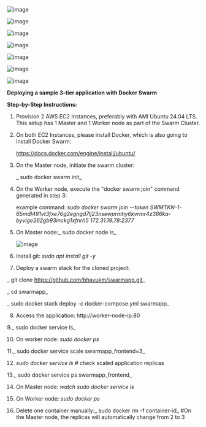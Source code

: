 ![image](https://github.com/user-attachments/assets/210e00cc-c766-4b34-b205-895ac41d52b0)

![image](https://github.com/user-attachments/assets/5c7af11a-7569-41ef-a93b-70bdd04b9bd2)
 
![image](https://github.com/user-attachments/assets/a324e467-8ddc-4ada-9b3e-bca3ac43f60a)

![image](https://github.com/user-attachments/assets/8ee33fe2-ca78-4c0c-84b5-b6a8d9aac84e)

![image](https://github.com/user-attachments/assets/8fc554ae-6ad6-46af-a276-eb000026137c)


![image](https://github.com/user-attachments/assets/9c199eca-8887-4df8-8ad4-6f8504254f77)

![image](https://github.com/user-attachments/assets/a510a67e-9b79-4f75-8d2d-88e20c1cf8ce)

**Deploying a sample 3-tier application with Docker Swarm**

**Step-by-Step Instructions:**

1. Provision 2 AWS EC2 Instances, preferably with AMI Ubuntu 24.04 LTS. This setup has 1 Master and 1 Worker node as part of the Swarm Cluster.

2. On both EC2 Instances, please install Docker, which is also going to install Docker Swarm:

   https://docs.docker.com/engine/install/ubuntu/

3. On the Master node, initiate the swarm cluster:

   _	sudo docker swarm init_

4. On the Worker node, execute the "docker swarm join" command generated in step 3:

   example command: _sudo docker swarm join --token SWMTKN-1-65mdl491vt3fxe76g2egngd7lj23nsewprmhy6kvrmr4z386ka-byvige262gb93inckg1xfnrh5 172.31.19.78:2377_

5. On Master node:_ sudo docker node ls_

   ![image](https://github.com/user-attachments/assets/9f28a28a-daa3-4334-8128-2977586f3cf1)

6. Install git: _sudo apt install git -y_

7. Deploy a swarm stack for the cloned project:
  
  _ git clone https://github.com/bhavukm/swarmapp.git_

  _ cd swarmapp_

  _ sudo docker stack deploy -c docker-compose.yml swarmapp_

8. Access the application: http://worker-node-ip:80

9._ sudo docker service ls_
   
10. On worker node: _sudo docker ps_

11._ sudo docker service scale swarmapp_frontend=3_

12. _sudo docker service ls_   # check scaled application replicas

13._ sudo docker service ps swarmapp_frontend_

14. On Master node: _watch sudo docker service ls_

15. On Worker node: _sudo docker ps_

16. Delete one container manually:_ sudo docker rm -f container-id_  #On the Master node, the replicas will automatically change from 2 to 3

   


